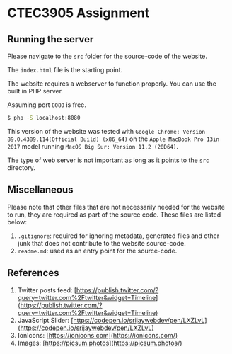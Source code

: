 # CTEC3905 Assignment

## Running the server

Please navigate to the `src` folder for the source-code of the website.

The `index.html` file is the starting point.

The website requires a webserver to function properly. You can use the built in
PHP server.

Assuming port `8080` is free.

```bash
$ php -S localhost:8080
```

This version of the website was tested with
`Google Chrome: Version 89.0.4389.114(Official Build) (x86_64)`
on the `Apple MacBook Pro 13in 2017` model running
`MacOS Big Sur: Version 11.2 (20D64)`.

The type of web server is not important as long as it points to the `src`
directory.

## Miscellaneous

Please note that other files that are not necessarily needed for the website
to run, they are required as part of the source code. These files are listed
below:

1. `.gitignore`: required for ignoring metadata, generated files and other junk
   that does not contribute to the website source-code.
2. `readme.md`: used as an entry point for the source-code.

## References

1. Twitter posts feed:
   [https://publish.twitter.com/?query=twitter.com%2Ftwitter&widget=Timeline](https://publish.twitter.com/?query=twitter.com%2Ftwitter&widget=Timeline)
2. JavaScript Slider: [https://codepen.io/srijaywebdev/pen/LXZLvL](https://codepen.io/srijaywebdev/pen/LXZLvL)
3. IonIcons: [https://ionicons.com](https://ionicons.com/)
4. Images: [https://picsum.photos](https://picsum.photos/)
